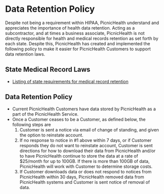 # Data Retention Policy

Despite not being a requirement within HIPAA, PicnicHealth understand and appreciates the importance of health data retention. Acting as a subcontractor, and at times a business associate, PicnicHealth is not directly responsible for health and medical records retention as set forth by each state. Despite this, PicnicHealth has created and implemented the following policy to make it easier for PicnicHealth Customers to support data retention laws.

## State Medical Record Laws

* [Listing of state requirements for medical record retention](http://www.healthit.gov/sites/default/files/appa7-1.pdf)

## Data Retention Policy

* Current PicnicHealth Customers have data stored by PicnicHealth as a part of the PicnicHealth Service.
* Once a Customer ceases to be a Customer, as defined below, the following steps are 
	1. Customer is sent a notice via email of change of standing, and given the option to reinstate account.
	2. If no response to notice in #1 above within 7 days, or if Customer responds they do not want to reinstate account, Customer is sent directions for how to download their data from PicnicHealth and/or to have PicnicHealth continue to store the data at a rate of $25/month for up to 100GB. If there is more than 100GB of data, PicnicHealth will work with Customer to determine storage costs.
	3. If Customer downloads data or does not respond to notices from PicnicHealth within 30 days, PicnicHealth removed data from PicnicHealth systems and Customer is sent notice of removal of data.
